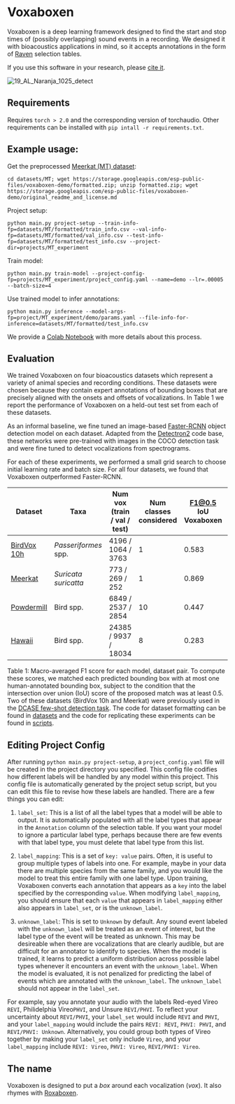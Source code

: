 # Voxaboxen

Voxaboxen is a deep learning framework designed to find the start and stop times of (possibly overlapping) sound events in a recording. We designed it with bioacoustics applications in mind, so it accepts annotations in the form of [Raven](https://ravensoundsoftware.com/software/raven-lite/) selection tables.

If you use this software in your research, please [cite it](CITATION.cff).

![19_AL_Naranja_1025_detect](https://github.com/earthspecies/voxaboxen/assets/72874445/c69439c8-509b-4732-8d69-3bb38658ec9a)

## Requirements

Requires `torch > 2.0` and the corresponding version of torchaudio. Other requirements can be installed with `pip intall -r requirements.txt`.

## Example usage:

Get the preprocessed [Meerkat (MT) dataset](https://zenodo.org/record/6012310):

`cd datasets/MT; wget https://storage.googleapis.com/esp-public-files/voxaboxen-demo/formatted.zip; unzip formatted.zip; wget https://storage.googleapis.com/esp-public-files/voxaboxen-demo/original_readme_and_license.md`

Project setup:

`python main.py project-setup --train-info-fp=datasets/MT/formatted/train_info.csv --val-info-fp=datasets/MT/formatted/val_info.csv --test-info-fp=datasets/MT/formatted/test_info.csv --project-dir=projects/MT_experiment`

Train model:

`python main.py train-model --project-config-fp=projects/MT_experiment/project_config.yaml --name=demo --lr=.00005 --batch-size=4`

Use trained model to infer annotations:

`python main.py inference --model-args-fp=project/MT_experiment/demo/params.yaml --file-info-for-inference=datasets/MT/formatted/test_info.csv`

We provide a [Colab Notebook](https://colab.research.google.com/drive/1Qr1PQnw_bSUeXbvHSRuP91Pomxh1hfoi?usp=sharing) with more details about this process.

## Evaluation

We trained Voxaboxen on four bioacoustics datasets which represent a variety of animal species and recording conditions. These datasets were chosen because they contain expert annotations of bounding boxes that are precisely aligned with the onsets and offsets of vocalizations. In Table 1 we report the performance of Voxaboxen on a held-out test set from each of these datasets. 

As an informal baseline, we fine tuned an image-based [Faster-RCNN](https://papers.nips.cc/paper_files/paper/2015/file/14bfa6bb14875e45bba028a21ed38046-Paper.pdf) object detection model on each dataset. Adapted from the [Detectron2](https://github.com/facebookresearch/detectron2) code base, these networks were pre-trained with images in the COCO detection task and were fine tuned to detect vocalizations from spectrograms. 

For each of these experiments, we performed a small grid search to choose initial learning rate and batch size. For all four datasets, we found that Voxaboxen outperformed Faster-RCNN. 

| Dataset | Taxa | Num vox (train / val / test) | Num classes considered | F1@0.5 IoU Voxaboxen | F1@0.5 IoU Faster-RCNN |
| ------- | ---- | ---------------------------- | ---------------------- | -------------------- | ---------------------- |
| [BirdVox 10h](https://zenodo.org/record/6482837) | *Passeriformes* spp. | 4196 / 1064 / 3763 | 1 | 0.583 | 0.095 |
| [Meerkat](https://zenodo.org/record/6482837) | *Suricata suricatta* | 773 / 269 / 252 | 1 | 0.869 | 0.467 |
| [Powdermill](https://zenodo.org/record/4656848) | Bird spp. | 6849 / 2537 / 2854 | 10 | 0.447 | 0.250 |
| [Hawaii](https://zenodo.org/record/7078499) | Bird spp. | 24385 / 9937 / 18034 | 8 | 0.283 | 0.174 |

Table 1: Macro-averaged F1 score for each model, dataset pair. To compute these scores, we matched each predicted bounding box with at most one human-annotated bounding box, subject to the condition that the intersection over union (IoU) score of the proposed match was at least 0.5. Two of these datasets (BirdVox 10h and Meerkat) were previously used in the [DCASE few-shot detection task](https://dcase.community/challenge2022/task-few-shot-bioacoustic-event-detection). The code for dataset formatting can be found in [datasets](datasets) and the code for replicating these experiments can be found in [scripts](scripts).

## Editing Project Config

After running `python main.py project-setup`, a `project_config.yaml` file will be created in the project directory you specified. This config file codifies how different labels will be handled by any model within this project. This config file is automatically generated by the project setup script, but you can edit this file to revise how these labels are handled. There are a few things you can edit:

1. `label_set`: This is a list of all the label types that a model will be able to output. It is automatically populated with all the label types that appear in the `Annotation` column of the selection table. If you want your model to ignore a particular label type, perhaps because there are few events with that label type, you must delete that label type from this list.

2. `label_mapping`: This is a set of `key: value` pairs. Often, it is useful to group multiple types of labels into one. For example, maybe in your data there are multiple species from the same family, and you would like the model to treat this entire family with one label type. Upon training, Voxaboxen converts each annotation that appears as a `key` into the label specified by the corresponding `value`. When modifying `label_mapping`, you should ensure that each `value` that appears in `label_mapping` either also appears in `label_set`, or is the `unknown_label`.

3. `unknown_label`: This is set to `Unknown` by default. Any sound event labeled with the `unknown_label` will be treated as an event of interest, but the label type of the event will be treated as unknown. This may be desireable when there are vocalizations that are clearly audible, but are difficult for an annotator to identify to species. When the model is trained, it learns to predict a uniform distribution across possible label types whenever it encounters an event with the `unknown_label`. When the model is evaluated, it is not penalized for predicting the label of events which are annotated with the `unknown_label`. The `unknown_label` should not appear in the `label_set`.

For example, say you annotate your audio with the labels Red-eyed Vireo `REVI`, Philidelphia Vireo`PHVI`, and Unsure `REVI/PHVI`. To reflect your uncertainty about `REVI/PHVI`, your `label_set` would include `REVI` and `PHVI`, and your `label_mapping` would include the pairs `REVI: REVI`, `PHVI: PHVI`, and `REVI/PHVI: Unknown`. Alternatively, you could group both types of Vireo together by making your `label_set` only include `Vireo`, and your `label_mapping` include `REVI: Vireo`, `PHVI: Vireo`, `REVI/PHVI: Vireo`.

## The name

Voxaboxen is designed to put a *box* around each vocalization (*vox*). It also rhymes with [Roxaboxen](https://www.thriftbooks.com/w/roxaboxen_alice-mclerran/331707/).
